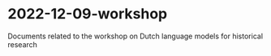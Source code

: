 # 2022-12-09-workshop
Documents related to the workshop on Dutch language models for historical research
